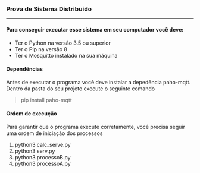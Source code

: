 ### Prova de Sistema Distribuido

<hr>

#### Para conseguir executar esse sistema em seu computador você deve:

- Ter o Python na versão 3.5 ou superior
- Ter o Pip na versão 8
- Ter o Mosquitto instalado na sua máquina

#### Dependências 

Antes de executar o programa você deve instalar a depedência paho-mqtt. <br> 
Dentro da pasta do seu projeto execute o seguinte comando

> pip install paho-mqtt

#### Ordem de execução 

Para garantir que o programa execute corretamente, você precisa seguir uma ordem de iniciação dos processos

1. python3 calc_serve.py
2. python3 serv.py
3. python3 processoB.py
4. python3 processoA.py
